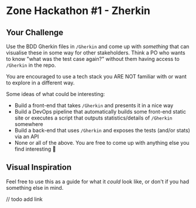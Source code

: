 # Zone Hackathon #1 - Zherkin

## Your Challenge
Use the BDD Gherkin files in `/Gherkin` and come up with *something* that can visualise these in some way for other stakeholders. Think a PO who wants to know "what was the test case again?" without them having access to `/Gherkin` in the repo.

You are encouraged to use a tech stack you ARE NOT familiar with or want to explore in a different way.

Some ideas of what could be interesting:
- Build a front-end that takes `/Gherkin` and presents it in a nice way
- Build a DevOps pipeline that automatically builds some front-end static site or executes a script that outputs statistics/details of `/Gherkin` somewhere
- Build a back-end that uses `/Gherkin` and exposes the tests (and/or stats) via an API
- None or all of the above. You are free to come up with anything else you find interesting 🙂

## Visual Inspiration
Feel free to use this as a guide for what it *could* look like, or don't if you had something else in mind.

// todo add link